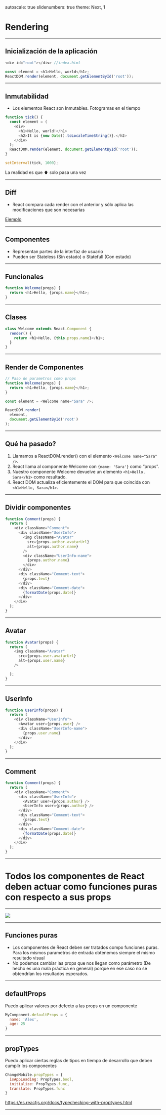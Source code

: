 autoscale: true
slidenumbers: true
theme: Next, 1

# Rendering 

---

## Inicialización de la aplicación

```javascript
<div id="root"></div> //index.html

const element = <h1>Hello, world</h1>;
ReactDOM.render(element, document.getElementById('root'));
```

---

## Inmutabilidad

- Los elementos React son Inmutables. Fotogramas en el tiempo

```javascript
function tick() {
  const element = (
    <div>
      <h1>Hello, world!</h1>
      <h2>It is {new Date().toLocaleTimeString()}.</h2>
    </div>
  );
  ReactDOM.render(element, document.getElementById('root'));
}

setInterval(tick, 1000);
```

La realidad es que ⬆️ solo pasa una vez

---

## Diff

- React compara cada render con el anterior y sólo aplica las modificaciones que son necesarias

[Ejemplo](https://es.reactjs.org/redirect-to-codepen/rendering-elements/update-rendered-element)

---

## Componentes

- Representan partes de la interfaz de usuario
- Pueden ser Stateless (Sin estado) o Statefull (Con estado)

---

## Funcionales

```javascript
function Welcome(props) {
  return <h1>Hello, {props.name}</h1>;
}
```

---

## Clases

```javascript
class Welcome extends React.Component {
  render() {
    return <h1>Hello, {this.props.name}</h1>;
  }
}
```

---

## Render de Componentes

```javascript
// Paso de parametros como props
function Welcome(props) {
  return <h1>Hello, {props.name}</h1>;
}

const element = <Welcome name="Sara" />;

ReactDOM.render(
  element,
  document.getElementById('root')
);
```

---

## Qué ha pasado?

1. Llamamos a ReactDOM.render() con el elemento `<Welcome name="Sara" />`.
2. React llama al componente Welcome con `{name: 'Sara'}` como “props”.
3. Nuestro componente Welcome devuelve un elemento `<h1>Hello, Sara</h1>` como resultado.
4. React DOM actualiza eficientemente el DOM para que coincida con `<h1>Hello, Sara</h1>`.

---

## Dividir componentes

```javascript
function Comment(props) {
  return (
    <div className="Comment">
      <div className="UserInfo">
        <img className="Avatar"
          src={props.author.avatarUrl}
          alt={props.author.name}
        />
        <div className="UserInfo-name">
          {props.author.name}
        </div>
      </div>
      <div className="Comment-text">
        {props.text}
      </div>
      <div className="Comment-date">
        {formatDate(props.date)}
      </div>
    </div>
  );
}
```

---

## Avatar

```javascript
function Avatar(props) {
  return (
    <img className="Avatar"
      src={props.user.avatarUrl}
      alt={props.user.name}
    />

  );
}
```

---

## UserInfo

```javascript
function UserInfo(props) {
  return (
    <div className="UserInfo">
      <Avatar user={props.user} />
      <div className="UserInfo-name">
        {props.user.name}
      </div>
    </div>
  );
}
```

---

## Comment

```javascript
function Comment(props) {
  return (
    <div className="Comment">
      <div className="UserInfo">
        <Avatar user={props.author} />
        <UserInfo user={props.author} />
      </div>
      <div className="Comment-text">
        {props.text}
      </div>
      <div className="Comment-date">
        {formatDate(props.date)}
      </div>
    </div>
  );
}
```

---

# Todos los componentes de React deben actuar como funciones puras con respecto a sus props

---

![](https://media.giphy.com/media/QmFkMhsEC4k8jcpIMS/giphy.gif)

---

## Funciones puras

- Los componentes de React deben ser tratados compo funciones puras. Para los mismos parametros de entrada obtenemos siempre el mismo resultado visual
- No podemos cambiar las props que nos llegan como parámetro (De hecho es una mala práctica en general) porque en ese caso no se obtendrían los resultados esperados.

---

## defaultProps

Puedo aplicar valores por defecto a las props en un componente

```javascript
MyComponent.defaultProps = {
  name: 'Alex',
  age: 25
}
```

---

## propTypes

Puedo aplicar ciertas reglas de tipos en tiempo de desarrollo que deben cumplir los componentes

```javascript
ChangeMobile.propTypes = {
  isAppLoading: PropTypes.bool,
  initialize: PropTypes.func,
  translate: PropTypes.func
}
```

https://es.reactjs.org/docs/typechecking-with-proptypes.html

---